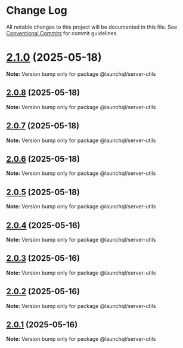 # Change Log

All notable changes to this project will be documented in this file.
See [Conventional Commits](https://conventionalcommits.org) for commit guidelines.

# [2.1.0](https://github.com/launchql/launchql/compare/@launchql/server-utils@2.0.8...@launchql/server-utils@2.1.0) (2025-05-18)

**Note:** Version bump only for package @launchql/server-utils





## [2.0.8](https://github.com/launchql/launchql/compare/@launchql/server-utils@2.0.7...@launchql/server-utils@2.0.8) (2025-05-18)

**Note:** Version bump only for package @launchql/server-utils





## [2.0.7](https://github.com/launchql/launchql/compare/@launchql/server-utils@2.0.6...@launchql/server-utils@2.0.7) (2025-05-18)

**Note:** Version bump only for package @launchql/server-utils





## [2.0.6](https://github.com/launchql/launchql/compare/@launchql/server-utils@2.0.5...@launchql/server-utils@2.0.6) (2025-05-18)

**Note:** Version bump only for package @launchql/server-utils





## [2.0.5](https://github.com/launchql/launchql/compare/@launchql/server-utils@2.0.4...@launchql/server-utils@2.0.5) (2025-05-18)

**Note:** Version bump only for package @launchql/server-utils





## [2.0.4](https://github.com/launchql/launchql/compare/@launchql/server-utils@2.0.3...@launchql/server-utils@2.0.4) (2025-05-16)

**Note:** Version bump only for package @launchql/server-utils





## [2.0.3](https://github.com/launchql/launchql/compare/@launchql/server-utils@2.0.2...@launchql/server-utils@2.0.3) (2025-05-16)

**Note:** Version bump only for package @launchql/server-utils





## [2.0.2](https://github.com/launchql/launchql/compare/@launchql/server-utils@2.0.1...@launchql/server-utils@2.0.2) (2025-05-16)

**Note:** Version bump only for package @launchql/server-utils





## [2.0.1](https://github.com/launchql/launchql/compare/@launchql/server-utils@0.3.0...@launchql/server-utils@2.0.1) (2025-05-16)

**Note:** Version bump only for package @launchql/server-utils
